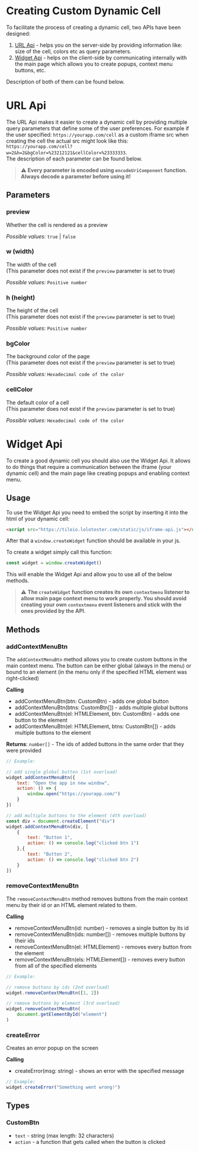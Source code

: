 <link rel="stylesheet" href="https://cdnjs.cloudflare.com/ajax/libs/highlight.js/11.6.0/styles/an-old-hope.min.css">
<link rel="stylesheet" href="/static/css/docs-page.css">

# Creating Custom Dynamic Cell

To facilitate the process of creating a dynamic cell, two APIs have been designed:

1. [URL Api](#url-api) - helps you on the server-side by providing information like: size of the cell, colors etc as query parameters.
2. [Widget Api](#widget-api) - helps on the client-side by communicating internally with the main page which allows you to create popups, context menu buttons, etc.

Description of both of them can be found below.

# URL Api

The URL Api makes it easier to create a dynamic cell by providing multiple query parameters that define some of the user preferences. For example if the user specified: `https://yourapp.com/cell` as a custom iframe src when creating the cell the actual src might look like this:\
`https://yourapp.com/cell?w=2&h=2&bgColor=%23212121&cellColor=%23333333`.\
The description of each parameter can be found below.

> ⚠️ **Every parameter is encoded using `encodeUriComponent` function. Always decode a parameter before using it!**

## Parameters

### preview

Whether the cell is rendered as a preview

*Possible values:* `true` | `false`

### w (width)

The width of the cell\
(This parameter does not exist if the `preview` parameter is set to true)

*Possible values:* `Positive number`

### h (height)

The height of the cell\
(This parameter does not exist if the `preview` parameter is set to true)

*Possible values:* `Positive number`

### bgColor

The background color of the page\
(This parameter does not exist if the `preview` parameter is set to true)

*Possible values:* `Hexadecimal code of the color`

### cellColor

The default color of a cell\
(This parameter does not exist if the `preview` parameter is set to true)

*Possible values:* `Hexadecimal code of the color`

# Widget Api

To create a good dynamic cell you should also use the Widget Api. It allows to do things that require a communication between the iframe (your dynamic cell) and the main page like creating popups and enabling context menu.

## Usage

To use the Widget Api you need to embed the script by inserting it into the html of your dynamic cell:
```html
<script src="https://tileio.lolotoster.com/static/js/iframe-api.js"></script>
```
After that a `window.createWidget` function should be available in your js.

To create a widget simply call this function:
```js
const widget = window.createWidget()
```
This will enable the Widget Api and allow you to use all of the below methods.

>⚠️ **The `createWidget` function creates its own `contextmenu` listener to allow main page context menu to work properly. You should avoid creating your own `contextmenu` event listeners and stick with the ones provided by the API.**

## Methods

### addContextMenuBtn

The `addContextMenuBtn` method allows you to create custom buttons in the main context menu. The button can be either global (always in the menu) or bound to an element (in the menu only if the specified HTML element was right-clicked)

**Calling**

* addContextMenuBtn(btn: CustomBtn) - adds one global button
* addContextMenuBtn(btns: CustomBtn[]) - adds multiple global buttons
* addContextMenuBtn(el: HTMLElement, btn: CustomBtn) - adds one button to the element
* addContextMenuBtn(el: HTMLElement, btns: CustomBtn[]) - adds multiple buttons to the element

**Returns**: `number[]` - The ids of added buttons in the same order that they were provided

```js
// Example:

// add single global button (1st overload)
widget.addContextMenuBtn({
    text: "Open the app in new window",
    action: () => {
        window.open("https://yourapp.com/")
    }
})

// add multiple buttons to the element (4th overload)
const div = document.createElement("div")
widget.addContextMenuBtn(div, [
    {
        text: "Button 1",
        action: () => console.log("clicked btn 1")
    },{
        text: "Button 2",
        action: () => console.log("clicked btn 2")
    }
])
```

### removeContextMenuBtn

The `removeContextMenuBtn` method removes buttons from the main context menu by their id or an HTML element related to them.

**Calling**

* removeContextMenuBtn(id: number) - removes a single button by its id
* removeContextMenuBtn(ids: number[]) - removes multiple buttons by their ids
* removeContextMenuBtn(el: HTMLElement) - removes every button from the element
* removeContextMenuBtn(els: HTMLElement[]) - removes every button from all of the specified elements

```js
// Example:

// remove buttons by ids (2nd overload)
widget.removeContextMenuBtn([1, 2])

// remove buttons by element (3rd overload)
widget.removeContextMenuBtn(
    document.getElementById("element")
)
```

### createError

Creates an error popup on the screen

**Calling**

* createError(msg: string) - shows an error with the specified message

```js
// Example:
widget.createError("Something went wrong!")
```

## Types

### CustomBtn

* `text` - string (max length: 32 characters)
* `action` - a function that gets called when the button is clicked

<script src="https://cdnjs.cloudflare.com/ajax/libs/highlight.js/11.6.0/highlight.min.js"></script>
<script>hljs.highlightAll()</script>
